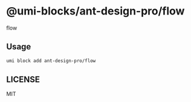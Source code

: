 # @umi-blocks/ant-design-pro/flow

flow

## Usage

```sh
umi block add ant-design-pro/flow
```

## LICENSE

MIT
